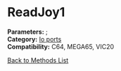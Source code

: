 # ReadJoy1

**Parameters:** ;  
**Category:** [Io ports](../categories/io_ports.md)  
**Compatibility:** C64, MEGA65, VIC20  


[Back to Methods List](../../SUMMARY.md)
